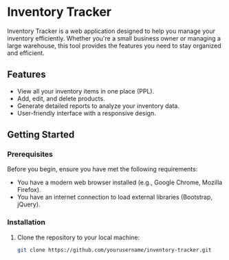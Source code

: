 # Inventory Tracker

Inventory Tracker is a web application designed to help you manage your inventory efficiently. Whether you're a small business owner or managing a large warehouse, this tool provides the features you need to stay organized and efficient.

## Features

- View all your inventory items in one place (PPL).
- Add, edit, and delete products.
- Generate detailed reports to analyze your inventory data.
- User-friendly interface with a responsive design.

## Getting Started

### Prerequisites

Before you begin, ensure you have met the following requirements:

- You have a modern web browser installed (e.g., Google Chrome, Mozilla Firefox).
- You have an internet connection to load external libraries (Bootstrap, jQuery).

### Installation

1. Clone the repository to your local machine:

   ```bash
   git clone https://github.com/yourusername/inventory-tracker.git
